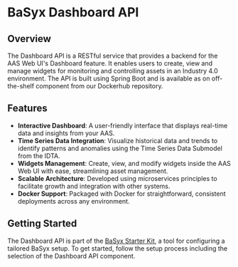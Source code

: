 # BaSyx Dashboard API

## Overview

The Dashboard API is a RESTful service that provides a backend for the AAS Web UI's Dashboard feature. It enables users to create, view and manage widgets for monitoring and controlling assets in an Industry 4.0 environment. The API is built using Spring Boot and is available as on off-the-shelf component from our Dockerhub repository.

## Features

- **Interactive Dashboard**: A user-friendly interface that displays real-time data and insights from your AAS.
- **Time Series Data Integration**: Visualize historical data and trends to identify patterns and anomalies using the Time Series Data Submodel from the IDTA.
- **Widgets  Management**: Create, view, and modify widgets inside the AAS Web UI with ease, streamlining asset management.
- **Scalable Architecture**: Developed using microservices principles to facilitate growth and integration with other systems.
- **Docker Support**: Packaged with Docker for straightforward, consistent deployments across any environment.

## Getting Started

The Dashboard API is part of the [BaSyx Starter Kit](https://basyx.org/), a tool for configuring a tailored BaSyx setup. To get started, follow the setup process including the selection of the Dashboard API component.
